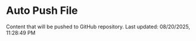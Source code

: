 # Auto Push File

Content that will be pushed to GitHub repository.
Last updated: 08/20/2025, 11:28:49 PM
